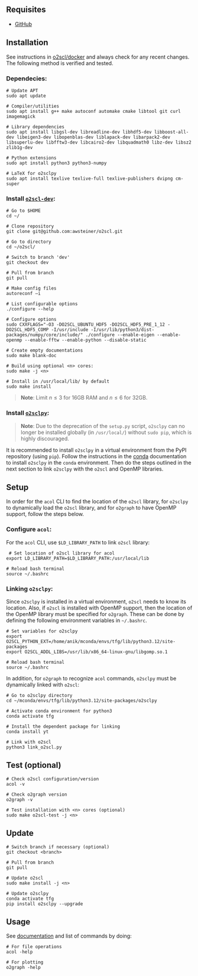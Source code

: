## Requisites
- [GitHub](./github.md)


## Installation 
See instructions in [o2scl/docker](https://github.com/awsteiner/o2scl/tree/dev/docker) and always check for any recent changes. The following method is verified and tested.

### Dependecies:

```
# Update APT 
sudo apt update

# Compiler/utilities 
sudo apt install g++ make autoconf automake cmake libtool git curl imagemagick

# Library dependencies
sudo apt install libgsl-dev libreadline-dev libhdf5-dev libboost-all-dev libeigen3-dev libopenblas-dev liblapack-dev libarpack2-dev libsuperlu-dev libfftw3-dev libcairo2-dev libquadmath0 libz-dev libsz2 zlib1g-dev

# Python extensions
sudo apt install python3 python3-numpy

# LaTeX for o2sclpy
sudo apt install texlive texlive-full texlive-publishers dvipng cm-super
```

### Install [`o2scl-dev`](https://github.com/awsteiner/o2scl/tree/dev):

```
# Go to $HOME
cd ~/

# Clone repository
git clone git@github.com:awsteiner/o2scl.git

# Go to directory 
cd ~/o2scl/

# Switch to branch 'dev'
git checkout dev

# Pull from branch 
git pull

# Make config files 
autoreconf –i

# List configurable options 
./configure --help

# Configure options
sudo CXXFLAGS="-O3 -DO2SCL_UBUNTU_HDF5 -DO2SCL_HDF5_PRE_1_12 -DO2SCL_HDF5_COMP -I/usr/include -I/usr/lib/python3/dist-packages/numpy/core/include/" ./configure --enable-eigen --enable-openmp --enable-fftw --enable-python --disable-static

# Create empty documentations
sudo make blank-doc

# Build using optional <n> cores:
sudo make -j <n>

# Install in /usr/local/lib/ by default 
sudo make install
```

> **Note**: Limit $n \le 3$ for 16GB RAM and $n \le 6$ for 32GB.

### Install [`o2sclpy`](https://github.com/awsteiner/o2sclpy/tree/dev):
> **Note**: Due to the deprecation of the `setup.py` script, `o2sclpy` can no longer be installed globally (in `/usr/local/`) without `sudo pip`, which is highly discouraged.

It is recommended to install `o2sclpy` in a virtual environment from the PyPI repository (using `pip`). Follow the instructions in the [conda](./conda.md) documentation to install `o2sclpy` in the `conda` environment. Then do the steps outlined in the next section to link `o2sclpy` with the `o2scl` and OpenMP libraries.


## Setup
In order for the `acol` CLI to find the location of the `o2scl` library, for `o2sclpy` to dynamically load the `o2scl` library, and for `o2graph` to have OpenMP support, follow the steps below.

### Configure `acol`:

For the `acol` CLI, use `$LD_LIBRARY_PATH` to link `o2scl` library:

```
 # Set location of o2scl library for acol
export LD_LIBRARY_PATH=$LD_LIBRARY_PATH:/usr/local/lib

# Reload bash terminal
source ~/.bashrc
```

### Linking `o2sclpy`:
Since `o2sclpy` is installed in a virtual environment, `o2scl` needs to know its location. Also, if `o2scl` is installed with OpenMP support, then the location of the OpenMP library must be specified for `o2graph`. These can be done by defining the following environment variables in `~/.bashrc`.

```
# Set variables for o2sclpy
export O2SCL_PYTHON_EXT=/home/anik/mconda/envs/tfg/lib/python3.12/site-packages
export O2SCL_ADDL_LIBS=/usr/lib/x86_64-linux-gnu/libgomp.so.1

# Reload bash terminal
source ~/.bashrc
``` 

In addition, for `o2graph` to recognize `acol` commands, `o2sclpy` must be dynamically linked with `o2scl`:

```
# Go to o2sclpy directory
cd ~/mconda/envs/tfg/lib/python3.12/site-packages/o2sclpy

# Activate conda environment for python3
conda activate tfg

# Install the dependent package for linking
conda install yt

# Link with o2scl
python3 link_o2scl.py
```


## Test (optional)

```
# Check o2scl configuration/version
acol -v

# Check o2graph version
o2graph -v

# Test installation with <n> cores (optional)
sudo make o2scl-test -j <n>
```


## Update 

```
# Switch branch if necessary (optional)
git checkout <branch>

# Pull from branch
git pull

# Update o2scl
sudo make install -j <n>

# Update o2sclpy
conda activate tfg
pip install o2sclpy --upgrade
```


## Usage
See [documentation](https://neutronstars.utk.edu/code/o2scl/html/index.html) and list of commands by doing:
```
# For file operations
acol -help 

# For plotting
o2graph -help
```